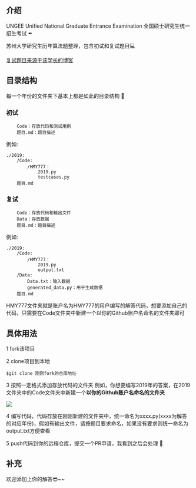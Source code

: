 ## 介绍 

UNGEE Unified National Graduate Entrance Examination 全国硕士研究生统一招生考试 ✒

苏州大学研究生历年算法题整理，包含初试和复试题目💻

[复试题目来源于该学长的博客](http://www.zivblog.top/categories/研究生复试/)

## 目录结构
每一个年份的文件夹下基本上都是如此的目录结构 📂

### 初试

```
	Code：存放代码和测试用例
	题目.md：题目描述
```

例如:

```
./2019:
    /Code:
        /HMY777：	
            2019.py
            testcases.py
    题目.md
```

### 复试

```
	Code：存放代码和输出文件
	Data：存放数据
	题目.md：题目描述
```

例如:

```
./2019:
    /Code:
        /HMY777：
            2019.py
            output.txt
    /Data:
    	Data.txt：输入数据
    	generated_data.py：用于生成数据
    题目.md
```

HMY777文件夹就是账户名为HMY777的用户编写的解答代码，想要添加自己的代码，只需要在Code文件夹中新建一个以你的Github账户名命名的文件夹即可

## 具体用法

1 fork该项目

2 clone项目到本地

```
$git clone 刚刚fork的仓库地址
```
3 按照一定格式添加存放代码的文件夹
例如，你想要编写2019年的答案，在2019文件夹中的Code文件夹中新建一个**以你的Github账户名命名的文件夹**

![](https://github.com/HMY777/SUDA_NETM_code/blob/master/README.assets/%E6%96%B0%E5%BB%BAcode.gif)

4 编写代码，代码存放在刚刚新建的文件夹中，统一命名为xxxx.py(xxxx为解答的对应年份)，假如有输出文件，请按题目要求命名，如果没有要求则统一命名为output.txt方便查看

5 push代码到你的远程仓库，提交一个PR申请，我看到之后会处理 👀

## 补充

欢迎添加上你的解答😎~~



